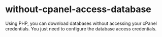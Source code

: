 # without-cpanel-access-database

Using PHP, you can download databases without accessing your cPanel credentials. You just need to configure the database access credentials.
